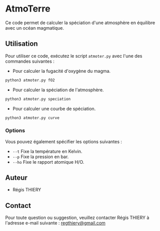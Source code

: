 # AtmoTerre

Ce code permet de calculer la spéciation d'une atmosphère en équilibre avec un océan magmatique.

## Utilisation

Pour utiliser ce code, exécutez le script `atmoter.py` avec l'une des commandes suivantes :

- Pour calculer la fugacité d'oxygène du magma.

```bash
python3 atmoter.py fO2
```

- Pour calculer la spéciation de l'atmosphère.

```bash
python3 atmoter.py speciation
```

- Pour calculer une courbe de spéciation.

```bash
python3 atmoter.py curve
```

### Options

Vous pouvez également spécifier les options suivantes :

- `--t`
    Fixe la température en Kelvin.
- `--p`
    Fixe la pression en bar.
- `--ho`
    Fixe le rapport atomique H/O.

## Auteur

- Régis THIERY

## Contact

Pour toute question ou suggestion, veuillez contacter Régis THIERY à l'adresse e-mail suivante : <regthiery@gmail.com>
